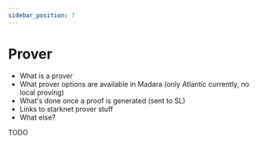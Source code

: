 ```yaml
---
sidebar_position: 7
---
```


# Prover
- What is a prover
- What prover options are available in Madara (only Atlantic currently, no local proving)
- What's done once a proof is generated (sent to SL)
- Links to starknet prover stuff
- What else?

TODO